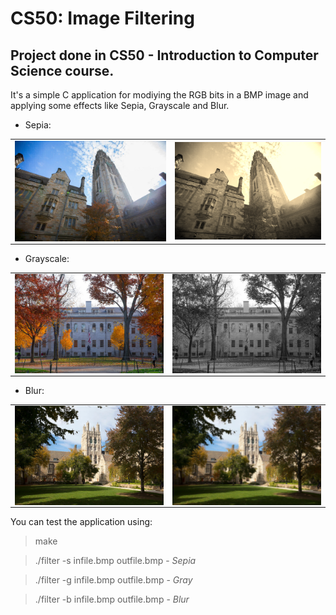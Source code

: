 # CS50: Image Filtering

## Project done in CS50 - Introduction to Computer Science course.

It's a simple C application for modiying the RGB bits in a BMP image and applying some effects like Sepia, Grayscale and Blur.

* Sepia:

<table>
    <tr>
        <td><img width="450px" align="left" src="images/tower.bmp" /></td>
        <td><img width="435px" align="left" src="images/sepia-tower.bmp" /></td>
    </tr>
</table>

* Grayscale:

<table>
    <tr>
        <td><img width="450px" align="left" src="images/yard.bmp" /></td>
        <td><img width="450px" align="left" src="images/gray-yard.bmp" /></td>
    </tr>
</table>

* Blur:

<table>
    <tr>
        <td><img width="450px" align="left" src="images/courtyard.bmp" /></td>
        <td><img width="450px" align="left" src="images/blur-courtyard.bmp" /></td>
    </tr>
</table>

You can test the application using:
> make


> ./filter -s infile.bmp outfile.bmp - *Sepia*

> ./filter -g infile.bmp outfile.bmp - *Gray*

> ./filter -b infile.bmp outfile.bmp - *Blur*
